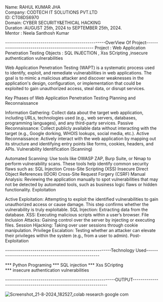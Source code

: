 Name: RAHUL KUMAR JHA                                
Company: CODTECH IT SOLUTIONS PVT.LTD                                        
ID: CT08DS6970                                              
Domain: CYBER SECURITY&ETHICAL HACKING                                
Duration :AUGUST 25th, 2024 to SEPTEMBER 25th, 2024.                                  
Mentor : Neela Santhosh Kumar                                            

---------------------------------------------------OverView Of Project---------------------------------------------------
Project :  Web Application Penetration Testing 
Objects :  SQL INJECTION , Xss SCripting  ,insecure authentication vulnerabilities

Web Application Penetration Testing (WAPT) is a systematic process used to identify, exploit, and remediate vulnerabilities in web applications. The goal is to mimic a malicious attacker and discover weaknesses in the application's design, configuration, or implementation that could be exploited to gain unauthorized access, steal data, or disrupt services.

Key Phases of Web Application Penetration Testing
Planning and Reconnaissance

Information Gathering: Collect data about the target web application, including URLs, technologies used (e.g., web servers, databases, programming languages), and any third-party services.
Passive Reconnaissance: Collect publicly available data without interacting with the target (e.g., Google dorking, WHOIS lookups, social media, etc.).
Active Reconnaissance: Actively interact with the web application by mapping out its structure and identifying entry points like forms, cookies, headers, and APIs.
Vulnerability Identification (Scanning)

Automated Scanning: Use tools like OWASP ZAP, Burp Suite, or Nmap to perform vulnerability scans. These tools help identify common security flaws such as:
SQL Injection
Cross-Site Scripting (XSS)
Insecure Direct Object References (IDOR)
Cross-Site Request Forgery (CSRF)
Manual Analysis: Reviewing the application manually to spot vulnerabilities that may not be detected by automated tools, such as business logic flaws or hidden functionality.
Exploitation

Active Exploitation: Attempting to exploit the identified vulnerabilities to gain unauthorized access or cause damage. This step confirms whether the vulnerability is truly exploitable.
SQL Injection: Extracting data from the database.
XSS: Executing malicious scripts within a user’s browser.
File Inclusion Attacks: Gaining control over the server by injecting or executing files.
Session Hijacking: Taking over user sessions through cookie manipulation.
Privilege Escalation: Testing whether an attacker can elevate their privileges within the system (e.g., from a user to admin).
Post-Exploitation


------------------------------------------------------Technology Used------------------------------------------------------

*** Python Programing 
*** SQL injection
*** Xss SCripting  
*** insecure authentication vulnerabilities


--------------------------------------------------------OUTPUT-----------------------------------------------------------------

![Screenshot_21-8-2024_182527_colab research google com](https://github.com/user-attachments/assets/5ee5d8cf-6867-4aa1-acd8-0dd2eaa499ba)

